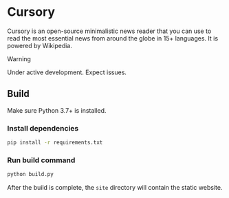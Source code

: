# Cursory

Cursory is an open-source minimalistic news reader that you can use to read the most essential news from around the globe in 15+ languages. It is powered by Wikipedia.

> [!WARNING]
> Under active development. Expect issues.

## Build

Make sure Python 3.7+ is installed.

### Install dependencies

```bash
pip install -r requirements.txt
```

### Run build command

```bash
python build.py
```

After the build is complete, the `site` directory will contain the static website.